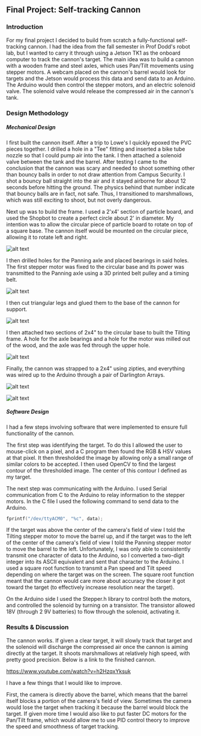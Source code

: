 
## Final Project: Self-tracking Cannon
### Introduction
For my final project I decided to build from scratch a fully-functional self-tracking cannon. I had the idea from the fall semester in Prof Dodd's robot lab, but I wanted to carry it through using a Jetson TK1 as the onboard computer to track the cannon's target. The main idea was to build a cannon with a wooden frame and steel axles, which uses Pan/Tilt movements using stepper motors. A webcam placed on the cannon's barrel would look for targets and the Jetson would process this data and send data to an Arduino. The Arduino would then control the stepper motors, and an electric solenoid valve. The solenoid valve would release the compressed air in the cannon's tank. 

### Design Methodology
##### Mechanical Design
I first built the cannon itself. After a trip to Lowe's I quickly epoxed the PVC pieces together. I drilled a hole in a "Tee" fitting and inserted a bike tube nozzle so that I could pump air into the tank. I then attached a solenoid valve between the tank and the barrel. After testing I came to the conclusion that the cannon was scary and needed to shoot something other than bouncy balls in order to not draw attention from Campus Security. I shot a bouncy ball straight into the air and it stayed airborne for about 12 seconds before hitting the ground. The physics behind that number indicate that bouncy balls are in fact, not safe. Thus, I transitioned to marshmallows, which was still exciting to shoot, but not overly dangerous. 

Next up was to build the frame. I used a 2'x4' section of particle board, and used the Shopbot to create a perfect circle about 2' in diameter. My intention was to allow the circular piece of particle board to rotate on top of a square base. The cannon itself would be mounted on the circular piece, allowing it to rotate left and right.

![alt text](https://lh6.googleusercontent.com/2m3x_1xg1MmncqUqA8PJ_NUkWygsCfupK2JP7SFXmLf-X96CvNl1RnoIfj32Bmx-61qc_6-R8bwbrNE=s800 "Circular platform rotating atop base")

I then drilled holes for the Panning axle and placed bearings in said holes. The first stepper motor was fixed to the circular base and its power was transmitted to the Panning axle using a 3D printed belt pulley and a timing belt.

![alt text](https://lh3.googleusercontent.com/qSxdIBXxNMH6OXTym1XREDI4ElJ5i7VxBnXeNJZLLfCNtusxy21IycuS4SkQPxvLABulvFYXwCb6mNw=w918-h797 "Pan motor and belt pulleys")

I then cut triangular legs and glued them to the base of the cannon for support.

![alt text](https://lh4.googleusercontent.com/IIZkQ5Oj1ApKvgxjgKDUvXR3wIuN3l2vcsruVQNytVm9kEfMQpkV6logfJLrjwXKC2yOHEQ3Kb-dNsM=w918-h797 "Legs for cannon's base")

I then attached two sections of 2x4" to the circular base to built the Tilting frame. A hole for the axle bearings and a hole for the motor was milled out of the wood, and the axle was fed through the upper hole.

![alt text](https://lh5.googleusercontent.com/s3CR6ZL4jpPYOaEkbAFq69mtdpK3_nK6U7oznN-kzHpuKkLm1_7TZikWLv0LBFgoyuu3KX9Y0kLGJXY=w918-h745 "Tilting frame")

Finally, the cannon was strapped to a 2x4" using zipties, and everything was wired up to the Arduino through a pair of Darlington Arrays.

![alt text](https://lh5.googleusercontent.com/QsYyzwivggqK0_oh1Pq0_BZ2p3yzLC_o-31fHeNkr2VKi5dbyhtn3e56w-u0dKUjPoOxF1vPamSE__U=s800 "Cannon strapped to 2x4")

![alt text](https://lh6.googleusercontent.com/7l7VYxgex3EAz1Mpg9mY5pv5t9_b_JQueuRNmA3m05fU9PWUM2ogxDeftkLUpsyfOxQ_Y65gNHD-3Cw=w918-h745 "Wiring")

##### Software Design
I had a few steps involving software that were implemented to ensure full functionality of the cannon.

The first step was identifying the target. To do this I allowed the user to mouse-click on a pixel, and a C program then found the RGB & HSV values at that pixel. It then thresholded the image by allowing only a small range of similar colors to be accepted. I then used OpenCV to find the largest contour of the thresholded image. The center of this contour I defined as my target.

The next step was communicating with the Arduino. I used Serial communication from C to the Arduino to relay information to the stepper motors. In the C file I used the following command to send data to the Arduino.

```c
fprintf("/dev/ttyACM0", "%c", data);
```

If the target was above the center of the camera's field of view I told the Tilting stepper motor to move the barrel up, and if the target was to the left of the center of the camera's field of view I told the Panning stepper motor to move the barrel to the left. Unfortunately, I was only able to consistently transmit one character of data to the Arduino, so I converted a two-digit integer into its ASCII equivalent and sent that character to the Arduino. I used a square root function to transmit a Pan speed and Tilt speed depending on where the target was on the screen. The square root function meant that the cannon would care more about accuracy the closer it got toward the target (to effectively increase resolution near the target). 

On the Arduino side I used the Stepper.h library to control both the motors, and controlled the solenoid by turning on a transistor. The transistor allowed 18V (through 2 9V batteries) to flow through the solenoid, activating it. 

### Results & Discussion
The cannon works. If given a clear target, it will slowly track that target and the solenoid will discharge the compressed air once the cannon is aiming directly at the target. It shoots marshmallows at relatively high speed, with pretty good precision. Below is a link to the finished cannon.

https://www.youtube.com/watch?v=h2HzqxYksuk

I have a few things that I would like to improve.

First, the camera is directly above the barrel, which means that the barrel itself blocks a portion of the camera's field of view. Sometimes the camera would lose the target when tracking it because the barrel would block the target. If given more time I would also like to put faster DC motors for the Pan/Tilt frame, which would allow me to use PID control theory to improve the speed and smoothness of target tracking. 
